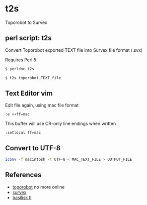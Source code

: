 # t2s

Toporobot to Survex

## perl script: t2s

Convert Toporobot exported TEXT file into Survex file format (.svx)

Requires Perl 5

```bash session
$ perldoc t2s

$ t2s toporobot_TEXT_file
```
## Text Editor vim 

Edit file again, using mac file format
```vim
:e ++ff=mac
```

This buffer will use CR-only line endings when written
```vim
:setlocal ff=mac
```

## Convert to UTF-8

```sh
iconv -f macintosh -t UTF-8 < MAC_TEXT_FILE > OUTPUT_FILE
```

## References

* [toporobot](http://www.geo.uzh.ch/~heller/toporobot/index.html) no more online
* [survex](https://survex.com/)
* [basilisk II](https://basilisk.cebix.net/)

